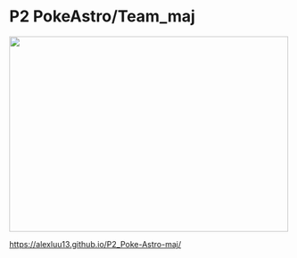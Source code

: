# P2 PokeAstro/Team_maj

<p><img align="center" alt="" src="https://github.com/Alexluu13/P2_Poke-Astro-maj/blob/master/Capture%20d%E2%80%99e%CC%81cran%202022-12-30%20a%CC%80%2018.21.05.png" width="500" height="350" /></p>

https://alexluu13.github.io/P2_Poke-Astro-maj/
